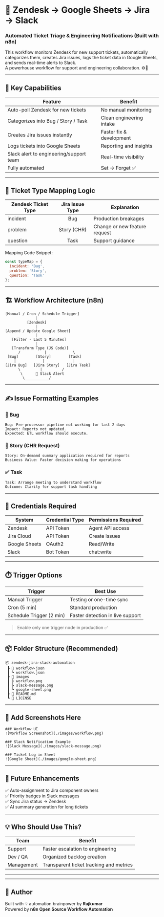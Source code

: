 
# 🎯 Zendesk → Google Sheets → Jira → Slack  
### Automated Ticket Triage & Engineering Notifications (Built with n8n)

This workflow monitors Zendesk for new support tickets, automatically categorizes them, creates Jira issues, logs the ticket data in Google Sheets, and sends real-time alerts to Slack.  
A powerhouse workflow for support and engineering collaboration. ⚙️💬

---

## 🚀 Key Capabilities

| Feature | Benefit |
|--------|---------|
| Auto-poll Zendesk for new tickets | No manual monitoring |
| Categorizes into Bug / Story / Task | Clean engineering intake |
| Creates Jira issues instantly | Faster fix & development |
| Logs tickets into Google Sheets | Reporting and insights |
| Slack alert to engineering/support team | Real-time visibility |
| Fully automated | Set → Forget ✅ |

---

## 🧠 Ticket Type Mapping Logic

Zendesk Ticket Type | Jira Issue Type | Explanation
|-|:-:|--|
incident | Bug | Production breakages |
problem | Story (CHR) | Change or new feature request |
question | Task | Support guidance |

Mapping Code Snippet:
```js
const typeMap = {
  incident: 'Bug',
  problem: 'Story',
  question: 'Task'
};
```

---

## 🏗️ Workflow Architecture (n8n)

```
[Manual / Cron / Schedule Trigger]
              |
          [Zendesk]
              |
[Append / Update Google Sheet]
              |
   [Filter - Last 5 Minutes]
              |
   [Transform Type (JS Code)]
      /           |            \
 [Bug]        [Story]        [Task]
    |            |             |
[Jira Bug]   [Jira Story]   [Jira Task]
      \         |         /
       \      📨 Slack Alert
        \___________/
```

---

## ✍️ Issue Formatting Examples

### 🐛 Bug
```
Bug: Pre-processor pipeline not working for last 2 days  
Impact: Reports not updated.  
Expected: ETL workflow should execute.  
```

### 📘 Story (CHR Request)
```
Story: On-demand summary application required for reports  
Business Value: Faster decision making for operations  
```

### ✅ Task
```
Task: Arrange meeting to understand workflow  
Outcome: Clarity for support task handling  
```

---

## 🔐 Credentials Required

| System | Credential Type | Permissions Required |
|--------|------------------|--------------------|
| Zendesk | API Token | Agent API access |
| Jira Cloud | API Token | Create Issues |
| Google Sheets | OAuth2 | Read/Write |
| Slack | Bot Token | chat:write |

---

## ⏱️ Trigger Options

Trigger | Best Use
|---|---|
Manual Trigger | Testing or one-time sync  
Cron (5 min) | Standard production  
Schedule Trigger (2 min) | Faster detection in live support

> Enable only one trigger node in production ✅

---

## 📦 Folder Structure (Recommended)

```
📦 zendesk-jira-slack-automation
 ┣ 📂 workflow-json
 ┃ ┗ workflow.json
 ┣ 📂 images
 ┃ ┣ workflow.png
 ┃ ┣ slack-message.png
 ┃ ┗ google-sheet.png
 ┣ 📜 README.md
 ┗ 📜 LICENSE
```

---

## 📸 Add Screenshots Here

```
### Workflow UI
![Workflow Screenshot](./images/workflow.png)

### Slack Notification Example
![Slack Message](./images/slack-message.png)

### Ticket Log in Sheet
![Google Sheet](./images/google-sheet.png)
```

---

## 🌱 Future Enhancements

✅ Auto-assignment to Jira component owners  
✅ Priority badges in Slack messages  
✅ Sync Jira status → Zendesk  
✅ AI summary generation for long tickets  

---

## 💡 Who Should Use This?

Team | Benefit
---|---
Support | Faster escalation to engineering  
Dev / QA | Organized backlog creation  
Management | Transparent ticket tracking and metrics  

---

---

## 💜 Author

Built with 💡 automation brainpower by **Rajkumar**  
Powered by **n8n Open Source Workflow Automation**
